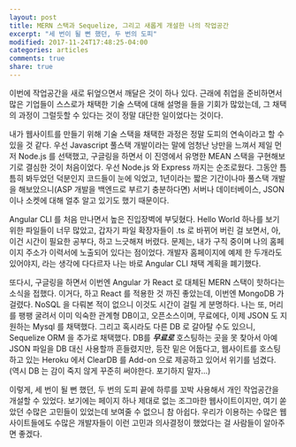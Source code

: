 ```yaml
---
layout: post
title: MERN 스택과 Sequelize, 그리고 새롭게 개설한 나의 작업공간
excerpt: "세 번이 될 뻔 했던, 두 번의 도피"
modified: 2017-11-24T17:48:25-04:00
categories: articles
comments: true
share: true
---
```


이번에 작업공간을 새로 뒤엎으면서 깨달은 것이 하나 있다. 근래에 취업을 준비하면서 많은 기업들이 스스로가 채택한 기술 스택에 대해 설명을 들을 기회가 많았는데, 그 채택의 과정이 그럴듯할 수 있다는 것이 정말 대단한 일이었다는 것이다.

내가 웹사이트를 만들기 위해 기술 스택을 채택한 과정은 정말 도피의 연속이라고 할 수 있을 것 같다. 우선 Javascript 풀스택 개발이라는 말에 엄청난 낭만을 느껴서 제일 먼저 Node.js 를 선택했고, 구글링을 하면서 이 진영에서 유명한 MEAN 스택을 구현해보기로 결심한 것이 처음이었다. 우선 Node.js 와 Express 까지는 순조로웠다. 그동안 틈틈히 봐두었던 덕분인지 코드들이 눈에 익었고, 1년이라는 짧은 기간이나마 풀스택 개발을 해보았으니(ASP 개발을 백엔드로 부르기 충분하다면) 서버나 데이터베이스, JSON 이나 소켓에 대해 얼추 알고 있기도 했기 때문이다.

Angular CLI 를 처음 만나면서 높은 진입장벽에 부딪혔다. Hello World 하나를 보기 위한 파일들이 너무 많았고, 갑자기 파일 확장자들이 .ts 로 바뀌어 버린 걸 보면서, 아, 이건 시간이 필요한 공부다, 하고 느긋해져 버렸다. 문제는, 내가 구직 중이며 나의 홈페이지 주소가 이력서에 노출되어 있다는 점이었다. 개발자 홈페이지에 예제 한 두개라도 있어야지, 라는 생각에 다다르자 나는 바로 Angular CLI 채택 계획을 폐기했다.

또다시, 구글링을 하면서 이번엔 Angular 가 React 로 대체된 MERN 스택이 핫하다는 소식을 접했다. 이거다, 하고 React 를 적용한 것 까진 좋았는데, 이번엔 MongoDB 가 걸렸다. NoSQL 을 다뤄본 적이 없으니 이것도 시간이 걸릴 게 분명하다. 나는 또, 머리를 팽팽 굴려서 이미 익숙한 관계형 DB이고, 오픈소스이며, 무료에다, 이제 JSON 도 지원하는 Mysql 를 채택했다. 그리고 혹시라도 다른 DB 로 갈아탈 수도 있으니, Sequelize ORM 을 추가로 채택했다. DB를 __*무료로*__ 호스팅하는 곳을 못 찾아서 아예 JSON 파일을 DB 대신 사용할까 흔들렸지만, 등잔 밑은 어둡다고, 웹사이트를 호스팅하고 있는 Heroku 에서 ClearDB 를 Add-on 으로 제공하고 있어서 위기를 넘겼다. (역시 DB 는 감이 죽지 않게 꾸준히 써야한다. 포기하지 말자...)

이렇게, 세 번이 될 뻔 했던, 두 번의 도피 끝에 하루를 꼬박 사용해서 개인 작업공간을 개설할 수 있었다. 보기에는 페이지 하나 제대로 없는 조그마한 웹사이트이지만, 여기 쏟았던 수많은 고민들이 있었는데 보여줄 수 없으니 참 아쉽다. 우리가 이용하는 수많은 웹사이트들에도 수많은 개발자들이 이런 고민과 의사결정이 했었다는 걸 사람들이 알아주면 좋겠다.
